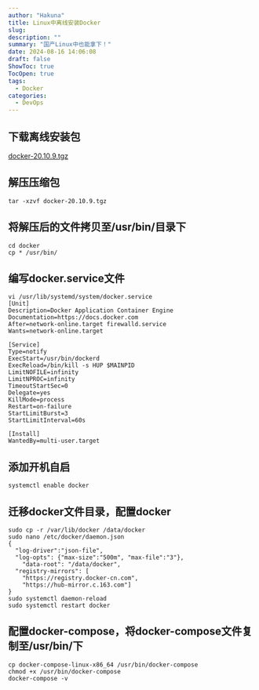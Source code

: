 ```yaml
---
author: "Hakuna"
title: Linux中离线安装Docker
slug: 
description: ""
summary: "国产Linux中也能拿下！"
date: 2024-08-16 14:06:08
draft: false
ShowToc: true
TocOpen: true
tags:
  - Docker
categories:
  - DevOps
---
```

## 下载离线安装包
[docker-20.10.9.tgz](https://download.docker.com/linux/static/stable/x86_64/docker-20.10.9.tgz)

## 解压压缩包
```shell
tar -xzvf docker-20.10.9.tgz
```

## 将解压后的文件拷贝至/usr/bin/目录下
```shell
cd docker
cp * /usr/bin/
```

## 编写docker.service文件
```shell
vi /usr/lib/systemd/system/docker.service
[Unit]
Description=Docker Application Container Engine
Documentation=https://docs.docker.com
After=network-online.target firewalld.service
Wants=network-online.target
 
[Service]
Type=notify
ExecStart=/usr/bin/dockerd
ExecReload=/bin/kill -s HUP $MAINPID
LimitNOFILE=infinity
LimitNPROC=infinity
TimeoutStartSec=0
Delegate=yes
KillMode=process
Restart=on-failure
StartLimitBurst=3
StartLimitInterval=60s
 
[Install]
WantedBy=multi-user.target
```

## 添加开机自启
```shell
systemctl enable docker
```

## 迁移docker文件目录，配置docker
```shell
sudo cp -r /var/lib/docker /data/docker
sudo nano /etc/docker/daemon.json
{
  "log-driver":"json-file",
  "log-opts": {"max-size":"500m", "max-file":"3"},
	"data-root": "/data/docker",
  "registry-mirrors": [
    "https://registry.docker-cn.com",
    "https://hub-mirror.c.163.com"]
}
sudo systemctl daemon-reload
sudo systemctl restart docker
```

## 配置docker-compose，将docker-compose文件复制至/usr/bin/下
```shell
cp docker-compose-linux-x86_64 /usr/bin/docker-compose
chmod +x /usr/bin/docker-compose
docker-compose -v
```
